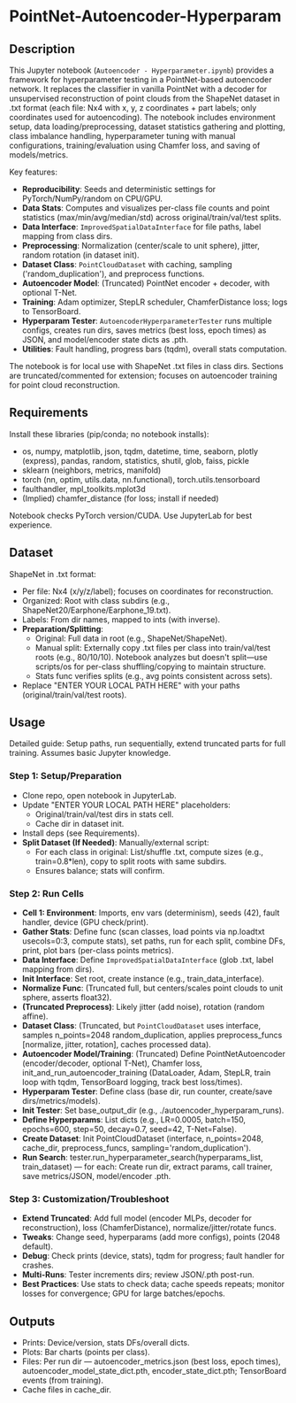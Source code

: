 # PointNet-Autoencoder-Hyperparam

## Description

This Jupyter notebook (`Autoencoder - Hyperparameter.ipynb`) provides a framework for hyperparameter testing in a PointNet-based autoencoder network. It replaces the classifier in vanilla PointNet with a decoder for unsupervised reconstruction of point clouds from the ShapeNet dataset in .txt format (each file: Nx4 with x, y, z coordinates + part labels; only coordinates used for autoencoding). The notebook includes environment setup, data loading/preprocessing, dataset statistics gathering and plotting, class imbalance handling, hyperparameter tuning with manual configurations, training/evaluation using Chamfer loss, and saving of models/metrics.

Key features:
- **Reproducibility**: Seeds and deterministic settings for PyTorch/NumPy/random on CPU/GPU.
- **Data Stats**: Computes and visualizes per-class file counts and point statistics (max/min/avg/median/std) across original/train/val/test splits.
- **Data Interface**: `ImprovedSpatialDataInterface` for file paths, label mapping from class dirs.
- **Preprocessing**: Normalization (center/scale to unit sphere), jitter, random rotation (in dataset init).
- **Dataset Class**: `PointCloudDataset` with caching, sampling ('random_duplication'), and preprocess functions.
- **Autoencoder Model**: (Truncated) PointNet encoder + decoder, with optional T-Net.
- **Training**: Adam optimizer, StepLR scheduler, ChamferDistance loss; logs to TensorBoard.
- **Hyperparam Tester**: `AutoencoderHyperparameterTester` runs multiple configs, creates run dirs, saves metrics (best loss, epoch times) as JSON, and model/encoder state dicts as .pth.
- **Utilities**: Fault handling, progress bars (tqdm), overall stats computation.

The notebook is for local use with ShapeNet .txt files in class dirs. Sections are truncated/commented for extension; focuses on autoencoder training for point cloud reconstruction.

## Requirements

Install these libraries (pip/conda; no notebook installs):
- os, numpy, matplotlib, json, tqdm, datetime, time, seaborn, plotly (express), pandas, random, statistics, shutil, glob, faiss, pickle
- sklearn (neighbors, metrics, manifold)
- torch (nn, optim, utils.data, nn.functional), torch.utils.tensorboard
- faulthandler, mpl_toolkits.mplot3d
- (Implied) chamfer_distance (for loss; install if needed)

Notebook checks PyTorch version/CUDA. Use JupyterLab for best experience.

## Dataset

ShapeNet in .txt format:
- Per file: Nx4 (x/y/z/label); focuses on coordinates for reconstruction.
- Organized: Root with class subdirs (e.g., ShapeNet20/Earphone/Earphone_19.txt).
- Labels: From dir names, mapped to ints (with inverse).
- **Preparation/Splitting**:
  - Original: Full data in root (e.g., ShapeNet/ShapeNet).
  - Manual split: Externally copy .txt files per class into train/val/test roots (e.g., 80/10/10). Notebook analyzes but doesn't split—use scripts/os for per-class shuffling/copying to maintain structure.
  - Stats func verifies splits (e.g., avg points consistent across sets).
- Replace "ENTER YOUR LOCAL PATH HERE" with your paths (original/train/val/test roots).

## Usage

Detailed guide: Setup paths, run sequentially, extend truncated parts for full training. Assumes basic Jupyter knowledge.

### Step 1: Setup/Preparation
- Clone repo, open notebook in JupyterLab.
- Update "ENTER YOUR LOCAL PATH HERE" placeholders:
  - Original/train/val/test dirs in stats cell.
  - Cache dir in dataset init.
- Install deps (see Requirements).
- **Split Dataset (If Needed)**: Manually/external script:
  - For each class in original: List/shuffle .txt, compute sizes (e.g., train=0.8*len), copy to split roots with same subdirs.
  - Ensures balance; stats will confirm.

### Step 2: Run Cells
- **Cell 1: Environment**: Imports, env vars (determinism), seeds (42), fault handler, device (GPU check/print).
- **Gather Stats**: Define func (scan classes, load points via np.loadtxt usecols=0:3, compute stats), set paths, run for each split, combine DFs, print, plot bars (per-class points metrics).
- **Data Interface**: Define `ImprovedSpatialDataInterface` (glob .txt, label mapping from dirs).
- **Init Interface**: Set root, create instance (e.g., train_data_interface).
- **Normalize Func**: (Truncated full, but centers/scales point clouds to unit sphere, asserts float32).
- **(Truncated Preprocess)**: Likely jitter (add noise), rotation (random affine).
- **Dataset Class**: (Truncated, but `PointCloudDataset` uses interface, samples n_points=2048 random_duplication, applies preprocess_funcs [normalize, jitter, rotation], caches processed data).
- **Autoencoder Model/Training**: (Truncated) Define PointNetAutoencoder (encoder/decoder, optional T-Net), Chamfer loss, init_and_run_autoencoder_training (DataLoader, Adam, StepLR, train loop with tqdm, TensorBoard logging, track best loss/times).
- **Hyperparam Tester**: Define class (base dir, run counter, create/save dirs/metrics/models).
- **Init Tester**: Set base_output_dir (e.g., ./autoencoder_hyperparam_runs).
- **Define Hyperparams**: List dicts (e.g., LR=0.0005, batch=150, epochs=600, step=50, decay=0.7, seed=42, T-Net=False).
- **Create Dataset**: Init PointCloudDataset (interface, n_points=2048, cache_dir, preprocess_funcs, sampling='random_duplication').
- **Run Search**: tester.run_hyperparameter_search(hyperparams_list, train_dataset) — for each: Create run dir, extract params, call trainer, save metrics/JSON, model/encoder .pth.

### Step 3: Customization/Troubleshoot
- **Extend Truncated**: Add full model (encoder MLPs, decoder for reconstruction), loss (ChamferDistance), normalize/jitter/rotate funcs.
- **Tweaks**: Change seed, hyperparams (add more configs), points (2048 default).
- **Debug**: Check prints (device, stats), tqdm for progress; fault handler for crashes.
- **Multi-Runs**: Tester increments dirs; review JSON/.pth post-run.
- **Best Practices**: Use stats to check data; cache speeds repeats; monitor losses for convergence; GPU for large batches/epochs.

## Outputs

- Prints: Device/version, stats DFs/overall dicts.
- Plots: Bar charts (points per class).
- Files: Per run dir — autoencoder_metrics.json (best loss, epoch times), autoencoder_model_state_dict.pth, encoder_state_dict.pth; TensorBoard events (from training).
- Cache files in cache_dir.

